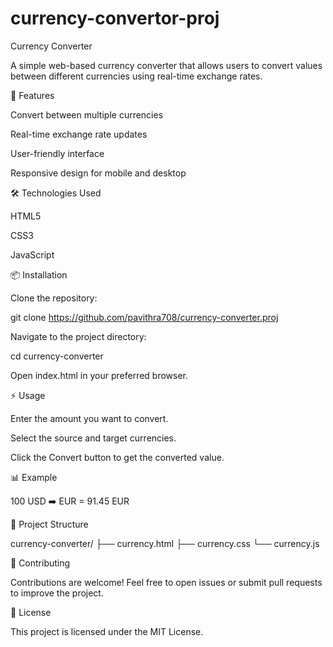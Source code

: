 # currency-convertor-proj
Currency Converter

A simple web-based currency converter that allows users to convert values between different currencies using real-time exchange rates.

🚀 Features

Convert between multiple currencies

Real-time exchange rate updates

User-friendly interface

Responsive design for mobile and desktop

🛠️ Technologies Used

HTML5

CSS3

JavaScript 

📦 Installation

Clone the repository:

git clone https://github.com/pavithra708/currency-converter.proj

Navigate to the project directory:

cd currency-converter

Open index.html in your preferred browser.

⚡ Usage

Enter the amount you want to convert.

Select the source and target currencies.

Click the Convert button to get the converted value.

📊 Example

100 USD ➡️ EUR = 91.45 EUR

📂 Project Structure

currency-converter/
├── currency.html
├── currency.css
└── currency.js

📝 Contributing

Contributions are welcome! Feel free to open issues or submit pull requests to improve the project.

📃 License

This project is licensed under the MIT License.
